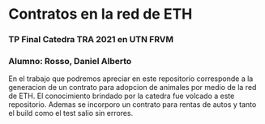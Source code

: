 # Contratos en la red de ETH
###  TP Final Catedra TRA 2021 en UTN FRVM 
### Alumno: Rosso, Daniel Alberto

En el trabajo que podremos apreciar en este repositorio corresponde a la generacion de un contrato para adopcion de animales por medio de la red de ETH. El conocimiento brindado por la catedra fue volcado a este repositorio. 
Ademas se incorporo un contrato para rentas de autos y tanto el build como el test salio sin errores.
